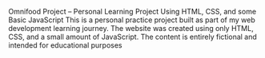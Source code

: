 Omnifood Project – Personal Learning Project Using HTML, CSS, and some Basic JavaScript
This is a personal practice project built as part of my web development learning journey. The website was created using only HTML, CSS, and a small amount of JavaScript. The content is entirely fictional and intended for educational purposes
